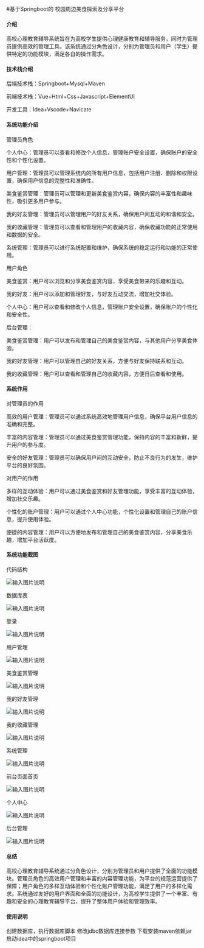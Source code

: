 #基于Springboot的 校园周边美食探索及分享平台

#### 介绍

高校心理教育辅导系统旨在为高校学生提供心理健康教育和辅导服务，同时为管理员提供高效的管理工具。该系统通过分角色设计，分别为管理员和用户（学生）提供特定的功能模块，满足各自的操作需求。

#### 技术栈介绍

后端技术栈：Springboot+Mysql+Maven

前端技术栈：Vue+Html+Css+Javascript+ElementUI

开发工具：Idea+Vscode+Navicate

#### 系统功能介绍

管理员角色

个人中心：管理员可以查看和修改个人信息，管理账户安全设置，确保账户的安全性和个性化设置。

用户管理：管理员可以管理系统内的所有用户信息，包括用户注册、删除和权限设置，确保用户信息的完整性和准确性。

美食鉴赏管理：管理员可以管理和更新美食鉴赏内容，确保内容的丰富性和趣味性，吸引更多用户参与。

我的好友管理：管理员可以管理用户的好友关系，确保用户间互动的和谐和安全。

我的收藏管理：管理员可以查看和管理用户的收藏内容，确保收藏功能的正常使用和数据的安全。

系统管理：管理员可以进行系统配置和维护，确保系统的稳定运行和功能的正常使用。

用户角色

美食鉴赏：用户可以浏览和分享美食鉴赏内容，享受美食带来的乐趣和互动。

我的好友：用户可以添加和管理好友，与好友互动交流，增加社交体验。

个人中心：用户可以查看和修改个人信息，管理账户安全设置，确保账户的个性化和安全性。

后台管理：

美食鉴赏管理：用户可以发布和管理自己的美食鉴赏内容，与其他用户分享美食体验。

我的好友管理：用户可以管理自己的好友关系，方便与好友保持联系和互动。

我的收藏管理：用户可以查看和管理自己的收藏内容，方便日后查看和使用。

#### 系统作用

对管理员的作用

高效的用户管理：管理员可以通过系统高效地管理用户信息，确保平台用户信息的准确和完整。

丰富的内容管理：管理员可以通过美食鉴赏管理功能，保持内容的丰富和新鲜，提升用户的参与度。

安全的好友管理：管理员可以确保用户间的互动安全，防止不良行为的发生，维护平台的良好氛围。

对用户的作用

多样的互动体验：用户可以通过美食鉴赏和好友管理功能，享受丰富的互动体验，增加社交乐趣。

个性化的账户管理：用户可以通过个人中心功能，个性化设置和管理自己的账户信息，提升使用体验。

便捷的内容管理：用户可以方便地发布和管理自己的美食鉴赏内容，分享美食乐趣，增加平台活跃度。

#### 系统功能截图

代码结构

![输入图片说明](images/45c20b81605d83a3d4eed948d849f57.png)

数据库表

![输入图片说明](images/1859eb375e69c5d3810209de128aebf.png)

登录

![输入图片说明](images/de43afcd757934808f2e5a732fd839f.png)

用户管理

![输入图片说明](images/4828e7c92df4474f1e0543dbe551aa8.png)

美食鉴赏管理

![输入图片说明](images/8cbe7f7ae29a92ce8f283bbccbcf4b2.png)

我的好友管理

![输入图片说明](images/adb6045cd532316c98350bf6dfa8d1e.png)

我的收藏管理

![输入图片说明](images/3f60d97bc281f761e2f671b335dc441.png)

系统管理

![输入图片说明](images/c332e8307c7df5be896ef1f981ec677.png)

前台页面首页

![输入图片说明](images/c1f6d2b4b949c9fc221775b77f11a6f.png)

个人中心

![输入图片说明](images/a063d948157ef93e271b0bbb4f66804.png)

后台管理

![输入图片说明](images/044cfcfb1776845443cdf1287fe0903.png)

#### 总结

高校心理教育辅导系统通过分角色设计，分别为管理员和用户提供了全面的功能模块。管理员角色的高效用户管理和丰富的内容管理功能，为平台的规范运营提供了保障；用户角色的多样互动体验和个性化账户管理功能，满足了用户的多样化需求。系统通过友好的用户界面和全面的功能设计，为高校学生提供了一个丰富、有趣和安全的心理教育辅导平台，提升了整体用户体验和管理效率。

#### 使用说明

创建数据库，执行数据库脚本 修改jdbc数据库连接参数 下载安装maven依赖jar 启动idea中的springboot项目
